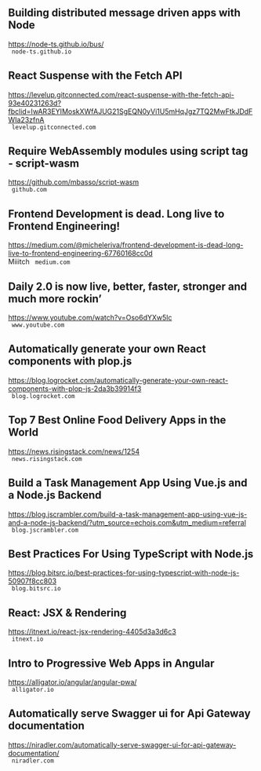 ## Building distributed message driven apps with Node  
https://node-ts.github.io/bus/  
 ` node-ts.github.io`
  

## React Suspense with the Fetch API  
https://levelup.gitconnected.com/react-suspense-with-the-fetch-api-93e40231263d?fbclid=IwAR3EYIMoskXWfAJUG21SgEQN0yVi1U5mHqJgz7TQ2MwFtkJDdFWIa23zfnA  
 ` levelup.gitconnected.com`
  

## Require WebAssembly modules using script tag - script-wasm  
https://github.com/mbasso/script-wasm  
 ` github.com`
  

## Frontend Development is dead. Long live to Frontend Engineering!  
https://medium.com/@micheleriva/frontend-development-is-dead-long-live-to-frontend-engineering-67760168cc0d  
Miiitch ` medium.com`
  

## Daily 2.0 is now live, better, faster, stronger and much more rockin’  
https://www.youtube.com/watch?v=Oso6dYXw5lc  
 ` www.youtube.com`
  

## Automatically generate your own React components with plop.js  
https://blog.logrocket.com/automatically-generate-your-own-react-components-with-plop-js-2da3b39914f3  
 ` blog.logrocket.com`
  

## Top 7 Best Online Food Delivery Apps in the World  
https://news.risingstack.com/news/1254  
 ` news.risingstack.com`
  

## Build a Task Management App Using Vue.js and a Node.js Backend  
https://blog.jscrambler.com/build-a-task-management-app-using-vue-js-and-a-node-js-backend/?utm_source=echojs.com&utm_medium=referral  
 ` blog.jscrambler.com`
  

## Best Practices For Using TypeScript with Node.js  
https://blog.bitsrc.io/best-practices-for-using-typescript-with-node-js-50907f8cc803  
 ` blog.bitsrc.io`
  

## React: JSX & Rendering  
https://itnext.io/react-jsx-rendering-4405d3a3d6c3  
 ` itnext.io`
  

## Intro to Progressive Web Apps in Angular  
https://alligator.io/angular/angular-pwa/  
 ` alligator.io`
  

## Automatically serve Swagger ui for Api Gateway documentation  
https://niradler.com/automatically-serve-swagger-ui-for-api-gateway-documentation/  
 ` niradler.com`
  

